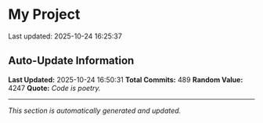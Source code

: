 # My Project


Last updated: 2025-10-24 16:25:37
















































































































































































































































































































































































































































































































































































































































































































































































































































































































## Auto-Update Information

**Last Updated:** 2025-10-24 16:50:31
**Total Commits:** 489
**Random Value:** 4247
**Quote:** _Code is poetry._

---
_This section is automatically generated and updated._